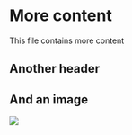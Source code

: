# More content

This file contains more content

## Another header

## And an image

![](http://placekitten.com/700/300)
